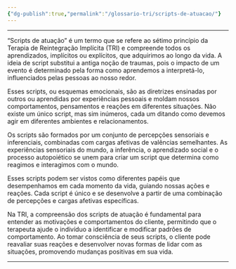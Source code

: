 ```yaml
---
{"dg-publish":true,"permalink":"/glossario-tri/scripts-de-atuacao/"}
---
```


---
“Scripts de atuação” é um termo que se refere ao sétimo princípio da Terapia de Reintegração Implícita (TRI) e compreende todos os aprendizados, implícitos ou explícitos, que adquirimos ao longo da vida. A ideia de script substitui a antiga noção de traumas, pois o impacto de um evento é determinado pela forma como aprendemos a interpretá-lo, influenciados pelas pessoas ao nosso redor.

Esses scripts, ou esquemas emocionais, são as diretrizes ensinadas por outros ou aprendidas por experiências pessoais e moldam nossos comportamentos, pensamentos e reações em diferentes situações. Não existe um único script, mas sim inúmeros, cada um ditando como devemos agir em diferentes ambientes e relacionamentos.

Os scripts são formados por um conjunto de percepções sensoriais e inferenciais, combinadas com cargas afetivas de valências semelhantes. As experiências sensoriais do mundo, a inferência, o aprendizado social e o processo autopoiético se unem para criar um script que determina como reagimos e interagimos com o mundo.

Esses scripts podem ser vistos como diferentes papéis que desempenhamos em cada momento da vida, guiando nossas ações e reações. Cada script é único e se desenvolve a partir de uma combinação de percepções e cargas afetivas específicas.

Na TRI, a compreensão dos scripts de atuação é fundamental para entender as motivações e comportamentos do cliente, permitindo que o terapeuta ajude o indivíduo a identificar e modificar padrões de comportamento. Ao tomar consciência de seus scripts, o cliente pode reavaliar suas reações e desenvolver novas formas de lidar com as situações, promovendo mudanças positivas em sua vida.


----



